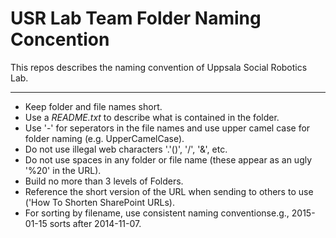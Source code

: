# USR Lab Team Folder Naming Concention

This repos describes the naming convention of Uppsala Social Robotics Lab.

---
 - Keep folder and file names short.
 - Use a *README.txt* to describe what is contained in the folder.
 - Use '-' for seperators in the file names and use upper camel case for folder naming (e.g. UpperCamelCase). 
 - Do not use illegal web characters '.'()', '/', '&', etc.
 - Do not use spaces in any folder or file name (these appear as an ugly '%20' in the URL).
 - Build no more than 3 levels of Folders.
 - Reference the short version of the URL when sending to others to use ('How To Shorten SharePoint URLs).
 - For sorting by filename, use consistent naming conventionse.g.,  2015-01-15 sorts after  2014-11-07. 
